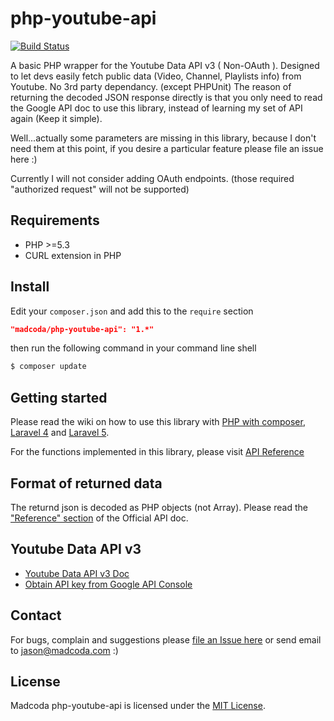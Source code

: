php-youtube-api
===============
[![Build Status](https://secure.travis-ci.org/madcoda/php-youtube-api.png)](https://travis-ci.org/madcoda/php-youtube-api)

A basic PHP wrapper for the Youtube Data API v3 ( Non-OAuth ). Designed to let devs easily 
fetch public data (Video, Channel, Playlists info) from Youtube. No 3rd party dependancy. (except PHPUnit)
The reason of returning the decoded JSON response directly is that you only need to read the Google API doc 
to use this library, instead of learning my set of API again (Keep it simple).

Well...actually some parameters are missing in this library, because I don't need them at this point, if you desire a particular feature please file an issue here :)

Currently I will not consider adding OAuth endpoints. (those required "authorized request" will not be supported)

## Requirements
* PHP >=5.3
* CURL extension in PHP

## Install
Edit your `composer.json` and add this to the `require` section
```json
"madcoda/php-youtube-api": "1.*"
```
then run the following command in your command line shell
```sh
$ composer update
```

## Getting started
Please read the wiki on how to use this library with [PHP with composer](https://github.com/madcoda/php-youtube-api/wiki/started-with-php-composer), [Laravel 4](https://github.com/madcoda/php-youtube-api/wiki/started-with-laravel-4) and [Laravel 5](https://github.com/madcoda/php-youtube-api/wiki/started-with-laravel-5).

For the functions implemented in this library, please visit [API Reference](https://github.com/madcoda/php-youtube-api/wiki/api-reference)


## Format of returned data
The returnd json is decoded as PHP objects (not Array).
Please read the ["Reference" section](https://developers.google.com/youtube/v3/docs/) of the Official API doc.


## Youtube Data API v3
- [Youtube Data API v3 Doc](https://developers.google.com/youtube/v3/)
- [Obtain API key from Google API Console](http://code.google.com/apis/console)

## Contact

For bugs, complain and suggestions please [file an Issue here](https://github.com/madcoda/php-youtube-api/issues) 
or send email to jason@madcoda.com :)


## License

Madcoda php-youtube-api is licensed under the [MIT License](http://opensource.org/licenses/MIT).